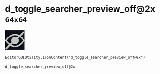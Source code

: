 # d_toggle_searcher_preview_off@2x `64x64`
<img src="/img/d_toggle_searcher_preview_off@2x.png" width=64 height=64>

``` CSharp
EditorGUIUtility.IconContent("d_toggle_searcher_preview_off@2x")
```
```
d_toggle_searcher_preview_off@2x
```

